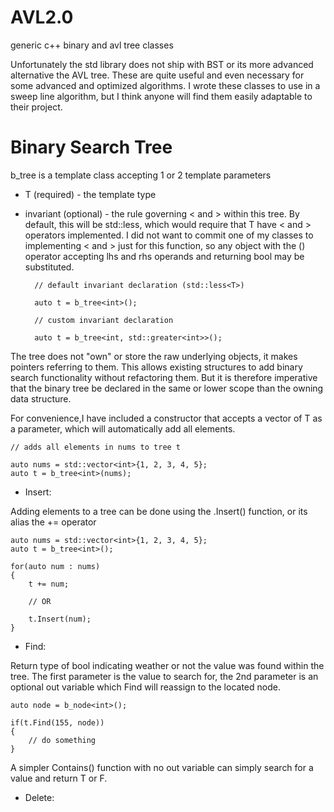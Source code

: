# AVL2.0
generic c++ binary and avl tree classes

Unfortunately the std library does not ship with BST or its more advanced alternative the AVL tree. These are quite useful and even necessary for some advanced and optimized algorithms. I wrote these classes to use in a sweep line algorithm, but I think anyone will find them easily adaptable to their project.

# Binary Search Tree

b_tree is a template class accepting 1 or 2 template parameters

* T (required) - the template type

* invariant (optional) - the rule governing < and > within this  tree. By default, this will be std::less<T>, which would require that T have < and > operators implemented. I did not want to commit one of my classes to implementing < and > just for this function, so any object with the () operator accepting lhs and rhs operands and returning bool may be substituted. 

        // default invariant declaration (std::less<T>)

        auto t = b_tree<int>();

        // custom invariant declaration

        auto t = b_tree<int, std::greater<int>>();

The tree does not "own" or store the raw underlying objects, it makes pointers referring to them. This allows existing structures to add binary search functionality without refactoring them. But it is therefore imperative that the binary tree be declared in the same or lower scope than the owning data structure. 

For convenience,I have included a constructor that accepts a vector of T as a parameter, which will automatically add all elements. 

    // adds all elements in nums to tree t

    auto nums = std::vector<int>{1, 2, 3, 4, 5};
    auto t = b_tree<int>(nums);

* Insert: 

Adding elements to a tree can be done using the .Insert() function, or its alias the += operator

    auto nums = std::vector<int>{1, 2, 3, 4, 5};
    auto t = b_tree<int>();

    for(auto num : nums)
    {
        t += num;

        // OR

        t.Insert(num);
    }

* Find: 

Return type of bool indicating weather or not the value was found within the tree. The first parameter is the value to search for, the 2nd parameter is an optional out variable which Find will reassign to the located node.

    auto node = b_node<int>();
    
    if(t.Find(155, node))
    {
        // do something
    }

A simpler Contains() function with no out variable can simply search for a value and return T or F.

* Delete: 

